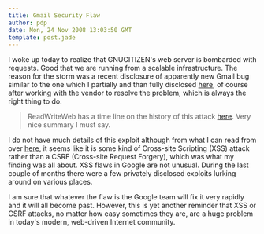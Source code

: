 ```yaml
---
title: Gmail Security Flaw
author: pdp
date: Mon, 24 Nov 2008 13:03:50 GMT
template: post.jade
---
```


I woke up today to realize that GNUCITIZEN's web server is bombarded with requests. Good that we are running from a scalable infrastructure. The reason for the storm was a recent disclosure of apparently new Gmail bug similar to the one which I partially and than fully disclosed [here](/blog/google-gmail-e-mail-hijack-technique/), of course after working with the vendor to resolve the problem, which is always the right thing to do.

> ReadWriteWeb has a time line on the history of this attack [here](http://www.readwriteweb.com/archives/gmail_exploit_may_aid_domain_h.php). Very nice summary I must say.

I do not have much details of this exploit although from what I can read from over [here](http://geekcondition.com/2008/11/23/gmail-security-flaw-proof-of-concept/), it seems like it is some kind of Cross-site Scripting (XSS) attack rather than a CSRF (Cross-site Request Forgery), which was what my finding was all about. XSS flaws in Google are not unusual. During the last couple of months there were a few privately disclosed exploits lurking around on various places.

I am sure that whatever the flaw is the Google team will fix it very rapidly and it will all become past. However, this is yet another reminder that XSS or CSRF attacks, no matter how easy sometimes they are, are a huge problem in today's modern, web-driven Internet community.
